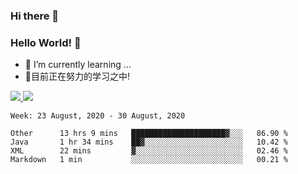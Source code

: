 ### Hi there 👋
### Hello World! 🙌

- 🌱 I’m currently learning ...
- 📖目前正在努力的学习之中!

<a href="https://github.com/anuraghazra/github-readme-stats">
  <img src="https://github-readme-stats.vercel.app/api?username=keyboardWithDream&show_icons=true&repo=github-readme-stats" />
</a>
<a href="https://github.com/anuraghazra/convoychat">
  <img src="https://github-readme-stats.vercel.app/api/top-langs/?username=keyboardWithDream&layout=compact&repo=convoychat" />
</a>



<!--START_SECTION:waka-->
```text
Week: 23 August, 2020 - 30 August, 2020

Other      13 hrs 9 mins   █████████████████████▓░░░   86.90 % 
Java       1 hr 34 mins    ██▓░░░░░░░░░░░░░░░░░░░░░░   10.42 % 
XML        22 mins         ▓░░░░░░░░░░░░░░░░░░░░░░░░   02.46 % 
Markdown   1 min           ░░░░░░░░░░░░░░░░░░░░░░░░░   00.21 % 
```
<!--END_SECTION:waka-->
